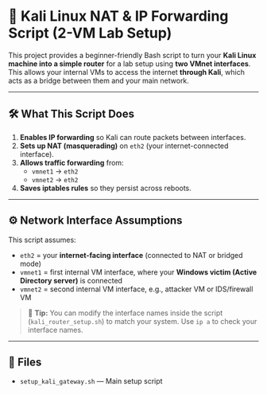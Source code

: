 # 🔁 Kali Linux NAT & IP Forwarding Script (2-VM Lab Setup)

This project provides a beginner-friendly Bash script to turn your **Kali Linux machine into a simple router** for a lab setup using **two VMnet interfaces**. This allows your internal VMs to access the internet **through Kali**, which acts as a bridge between them and your main network.

---

## 🛠️ What This Script Does

1. **Enables IP forwarding** so Kali can route packets between interfaces.
2. **Sets up NAT (masquerading)** on `eth2` (your internet-connected interface).
3. **Allows traffic forwarding** from:
   - `vmnet1` → `eth2`
   - `vmnet2` → `eth2`
4. **Saves iptables rules** so they persist across reboots.

---

## ⚙️ Network Interface Assumptions

This script assumes:
- `eth2` = your **internet-facing interface** (connected to NAT or bridged mode)
- `vmnet1` = first internal VM interface, where your **Windows victim (Active Directory server)** is connected
- `vmnet2` = second internal VM interface, e.g., attacker VM or IDS/firewall VM

> 🔧 **Tip:** You can modify the interface names inside the script (`kali_router_setup.sh`) to match your system. Use `ip a` to check your interface names.

---

## 📂 Files

- `setup_kali_gateway.sh` — Main setup script


